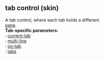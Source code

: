 ## tab control (skin)    
A tab control, where each tab holds a different    
[pane](/%7Bskin%7D/control/main).    
**Tab-specific parameters:**    
:   [current-tab](/%7Bskin%7D/param/current-tab)    
:   [multi-line](/%7Bskin%7D/param/multi-line)    
:   [on-tab](/%7Bskin%7D/param/on-tab)    
:   [tabs](/%7Bskin%7D/param/tabs)  